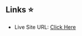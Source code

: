 ## Links &#11088;
<ul>
 <li>Live Site URL:  <a href="https://rahul-ksah.onrender.com/">Click Here </a></li><br> 
</ul>
